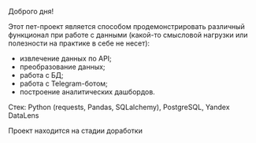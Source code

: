 Доброго дня!

Этот пет-проект является способом продемонстрировать различный функционал при работе с данными (какой-то смысловой нагрузки или полезности на практике в себе не несет):
- извлечение данных по API;
- преобразование данных;
- работа с БД;
- работа с Telegram-ботом;
- построение аналитических дашбордов.

Стек: Python (requests, Pandas, SQLalchemy), PostgreSQL, Yandex DataLens

Проект находится на стадии доработки
